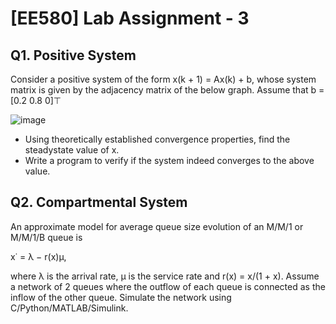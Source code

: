 # [EE580] Lab Assignment - 3

## Q1. Positive System
Consider a positive system of the form x(k + 1) = Ax(k) + b, whose system matrix is given by the adjacency matrix of the below graph. Assume that b = [0.2 0.8 0]⊤

![image](https://github.com/SandeepKundalwal/Network-System-Modelling-And-Analysis/assets/61798659/f6e624cb-454b-4d58-a2e2-795023c2190d)

- Using theoretically established convergence properties, find the steadystate value of x.
- Write a program to verify if the system indeed converges to the above value.

## Q2. Compartmental System
An approximate model for average queue size evolution of an M/M/1 or M/M/1/B
queue is  

x˙ = λ − r(x)µ,

where λ is the arrival rate, µ is the service rate and r(x) = x/(1 + x). Assume a
network of 2 queues where the outflow of each queue is connected as the inflow
of the other queue.
Simulate the network using C/Python/MATLAB/Simulink.

